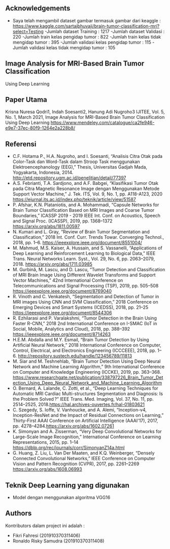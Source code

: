 ## Acknowledgements
- Saya telah mengambil dataset gambar termasuk gambar dari keaggle :
  https://www.kaggle.com/sartajbhuvaji/brain-tumor-classification-mri?select=Testing
-Jumlah dataset Training :  1217
-Jumlah dataset Validasi :  220
-Jumlah train kelas pengidap tumor :  822
-Jumlah train kelas tidak mengidap tumor :  395
-Jumlah validasi kelas pengidap tumor :  115
-Jumlah validasi kelas tidak mengidap tumor :  105

## Image Analysis for MRI-Based Brain Tumor Classification
Using Deep Learning

## Paper Utama
Krisna Nuresa Qodri1, Indah Soesanti2, Hanung Adi Nugroho3 IJITEE, Vol. 5, No. 1, March 2021, Image Analysis for MRI-Based Brain Tumor Classification
Using Deep Learning https://www.mendeley.com/catalogue/ca2fe946-e9e7-37ec-80f9-1264e2a228b8/


## Referensi
-	C.F. Hotama P., H.A. Nugroho, and I. Soesanti, “Analisis Citra Otak pada Color-Task dan Word-Task dalam Stroop Task menggunakan Elektroencephanology (EEG),” Thesis, Universitas Gadjah Mada, Yogyakarta, Indonesia, 2014. http://etd.repository.ugm.ac.id/penelitian/detail/77397
-	A.S. Febrianti, T.A. Sardjono, and A.F. Babgei, “Klasifikasi Tumor Otak pada Citra Magnetic Resonance Image dengan Menggunakan Metode Support Vector Machine,” J. Tek. ITS, Vol. 9, No. 1, pp. A118-A123, 2020 https://ejurnal.its.ac.id/index.php/teknik/article/view/51587
-	P. Afshar, K.N. Plataniotis, and A. Mohammadi, “Capsule Networks for Brain Tumor Classification Based on MRI Images and Coarse Tumor Boundaries,” ICASSP 2019 - 2019 IEEE Int. Conf. on Acoustics, Speech and Signal Proc. (ICASSP), 2019, pp. 1368–1372 https://arxiv.org/abs/1811.00597
-	N. Kumari and L. Gray, “Review of Brain Tumor Segmentation and Classification,” 2018 Int. Conf. Curr. Trends Towar. Converging Technol., 2018, pp. 1–6. https://ieeexplore.ieee.org/document/8551004/
-	M. Mahmud, M.S. Kaiser, A. Hussain, and S. Vassanelli, “Applications of Deep Learning and Reinforcement Learning to Biological Data,” IEEE Trans. Neural Networks Learn. Syst., Vol. 29, No. 6, pp. 2063–2079, 2018. https://arxiv.org/abs/1711.03985
-	M. Gurbină, M. Lascu, and D. Lascu, “Tumor Detection and Classification of MRI Brain Image Using Different Wavelet Transforms and Support Vector Machines,” 42nd International Conference on Telecommunications and Signal Processing (TSP), 2019, pp. 505–508 https://ieeexplore.ieee.org/document/8769040
-	R. Vinoth and C. Venkatesh, “Segmentation and Detection of Tumor in MRI images Using CNN and SVM Classification,” 2018 Conference on Emerging Devices and Smart Systems (ICEDSS), 2018, pp. 21–25 https://ieeexplore.ieee.org/document/8544306
-	R. Ezhilarasi and P. Varalakshmi, “Tumor Detection in the Brain Using Faster R-CNN,” 2018 2nd International Conference on I-SMAC (IoT in Social, Mobile, Analytics and Cloud), 2018, pp. 388–392 https://ieeexplore.ieee.org/document/8714263
-	H.E.M. Abdalla and M.Y. Esmail, “Brain Tumor Detection by Using Artificial Neural Network,” 2018 International Conference on Computer, Control, Electrical, and Electronics Engineering (ICCCEEE), 2018, pp. 1–6. http://repository.sustech.edu/handle/123456789/11813
-	M. Siar and M. Teshnehlab, “Brain Tumor Detection Using Deep Neural Network and Machine Learning Algorithm,” 9th International Conference on Computer and Knowledge Engineering (ICCKE), 2019, pp. 363–368. https://www.researchgate.net/publication/338797226_Brain_Tumor_Detection_Using_Deep_Neural_Network_and_Machine_Learning_Algorithm
-	O. Bernard, A. Lalande, C. Zotti, et al., “Deep Learning Techniques for Automatic MRI Cardiac Multi-structures Segmentation and Diagnosis: Is the Problem Solved ?” IEEE Trans. Med. Imaging, Vol. 37, No. 11, pp. 2514–2525, 2018.https://hal.archives-ouvertes.fr/hal-01803621
-	C. Szegedy, S. Ioffe, V. Vanhoucke, and A. Alemi, “Inception-v4, Inception-ResNet and the Impact of Residual Connections on Learning,” Thirty-First AAAI Conference on Artificial Intelligence (AAAI'17), 2017, pp. 4278–4284.https://arxiv.org/abs/1602.07261
-	K. Simonyan and A. Zisserman, “Very Deep Convolutional Networks for Large-Scale Image Recognition,” International Conference on Learning Representations, 2015, pp. 1–14 https://dblp.org/rec/journals/corr/SimonyanZ14a.html
-	G. Huang, Z. Liu, L. Van Der Maaten, and K.Q. Weinberger, “Densely Connected Convolutional Networks,” IEEE Conference on Computer Vision and Pattern Recognition (CVPR), 2017, pp. 2261–2269 https://arxiv.org/abs/1608.06993


## Teknik Deep Learning yang digunakan
- Model dengan menggunakan algoritma VGG16

## Authors
Kontributors dalam project ini adalah : 

- Fikri Fahresi 		     (201910370311406)
-	Ronaldo Risky Samudra  (201910370311408)

